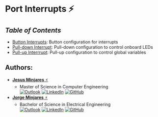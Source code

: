 # **Port Interrupts :zap:**

## ***Table of Contents***
* [Button Interrupts](https://github.com/jminjares4/MSP432-Example-Codes/tree/main/Port%20Interrupts/Button%20Interrupts): Button configuration for interrupts
* [Pull-down Interrupt](https://github.com/jminjares4/MSP432-Example-Codes/tree/main/Port%20Interrupts/Pull-down%20Interrupt): Pull-down configuration to control onboard LEDs 
* [Pull-up Interrrupt](https://github.com/jminjares4/MSP432-Example-Codes/tree/main/Port%20Interrupts/Pull-up%20Interrupt): Pull-up configuration to control global variables

## **Authors:**
* [**Jesus Minjares** :zap:](https://github.com/jminjares4)<br>
  * Master of Science in Computer Engineering<br>
[![Outlook](https://img.shields.io/badge/Microsoft_Outlook-0078D4?style=for-the-badge&logo=microsoft-outlook&logoColor=white&style=flat)](mailto:jminjares4@miners.utep.edu) 
[![LinkedIn](https://img.shields.io/badge/LinkedIn-0077B5?style=for-the-badge&logo=linkedin&logoColor=white&style=flat)](https://www.linkedin.com/in/jesusminjares/) [![GitHub](https://img.shields.io/badge/GitHub-100000?style=for-the-badge&logo=github&logoColor=white&style=flat)](https://github.com/jminjares4)
* [**Jorge Minjares** :zap:](https://github.com/JorgeMinjares)<br>
  * Bachelor of Science in Electrical Engineering<br>
[![Outlook](https://img.shields.io/badge/Microsoft_Outlook-0078D4?style=for-the-badge&logo=microsoft-outlook&logoColor=white&style=flat)](mailto:jminjares5@miners.utep.edu) 
[![LinkedIn](https://img.shields.io/badge/LinkedIn-0077B5?style=for-the-badge&logo=linkedin&logoColor=white&style=flat)](https://www.linkedin.com/in/jorge-minjares/) [![GitHub](https://img.shields.io/badge/GitHub-100000?style=for-the-badge&logo=github&logoColor=white&style=flat)](https://github.com/JorgeMinjares)
